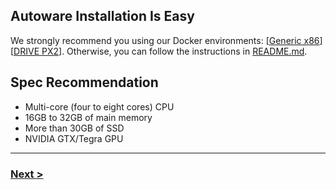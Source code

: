 ## Autoware Installation Is Easy

We strongly recommend you using our Docker environments: [[Generic x86](https://github.com/CPFL/Autoware/wiki/Installation-by-Docker:-Generic-x86)][[DRIVE PX2](https://github.com/CPFL/Autoware/wiki/Installation-by-Docker:-DRIVE-PX2)]. Otherwise, you can follow the instructions in [README.md](https://github.com/CPFL/Autoware/blob/master/README.md).

## Spec Recommendation

* Multi-core (four to eight cores) CPU
* 16GB to 32GB of main memory
* More than 30GB of SSD
* NVIDIA GTX/Tegra GPU

***

### [Next >](https://github.com/CPFL/Autoware/wiki/Demo-Data)